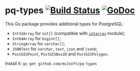 # pq-types [![Build Status](https://travis-ci.org/mc2soft/pq-types.svg?branch=master)](https://travis-ci.org/mc2soft/pq-types) [![GoDoc](https://godoc.org/github.com/mc2soft/pq-types?status.svg)](http://godoc.org/github.com/mc2soft/pq-types)

This Go package provides additional types for PostgreSQL:

* `Int32Array` for `int[]` (compatible with [`intarray`](http://www.postgresql.org/docs/current/static/intarray.html) module);
* `Int64Array` for `bigint[]`;
* `StringArray` for `varchar[]`;
* `JSONText` for `varchar`, `text`, `json` and `jsonb`;
* `PostGISPoint`, `PostGISBox2D` and `PostGISPolygon`.

Install it: `go get github.com/mc2soft/pq-types`
